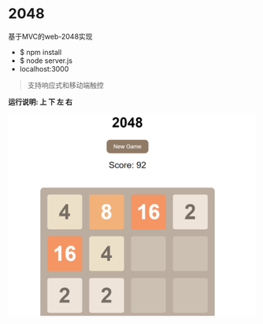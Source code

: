 # 2048
基于MVC的web-2048实现

* $ npm install
* $ node server.js
* localhost:3000
> 支持响应式和移动端触控

**运行说明:  上 下 左 右**

![运行截图](https://github.com/XiaohuiSu/2048/blob/master/images/%E8%BF%90%E8%A1%8C.PNG)
